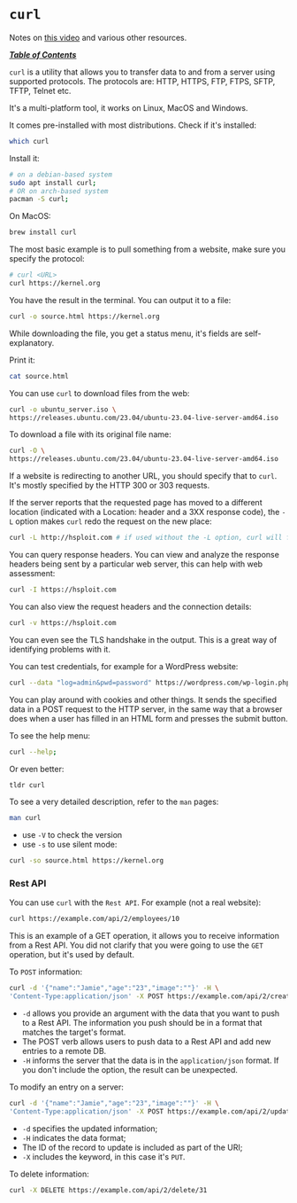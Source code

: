 # `curl`

Notes on [this video](https://www.youtube.com/watch?v=-nnJ82uc2ic) and various
other resources.

[***Table of Contents***](/README.md)

`curl` is a utility that allows you to transfer data to and from a server using
supported protocols. The protocols are: HTTP, HTTPS, FTP, FTPS, SFTP, TFTP,
Telnet etc.

It's a multi-platform tool, it works on Linux, MacOS and Windows.

It comes pre-installed with most distributions. Check if it's installed:

```bash
which curl
```

Install it:

```bash
# on a debian-based system
sudo apt install curl;
# OR on arch-based system
pacman -S curl;
```

On MacOS:

```bash
brew install curl
```

The most basic example is to pull something from a website, make sure you
specify the protocol:

```bash
# curl <URL>
curl https://kernel.org
```

You have the result in the terminal. You can output it to a file:

```bash
curl -o source.html https://kernel.org
```

While downloading the file, you get a status menu, it's fields are
self-explanatory.

Print it:

```bash
cat source.html
```

You can use `curl` to download files from the web:

```bash
curl -o ubuntu_server.iso \
https://releases.ubuntu.com/23.04/ubuntu-23.04-live-server-amd64.iso
```

To download a file with its original file name:

```bash
curl -O \
https://releases.ubuntu.com/23.04/ubuntu-23.04-live-server-amd64.iso
```

If a website is redirecting to another URL, you should specify that to `curl`.
It's mostly specified by the HTTP 300 or 303 requests.

If the server reports that the requested page has moved to a different location
(indicated with a Location:  header and a 3XX response code), the `-L` option
makes `curl` redo the request on the new place:

```bash
curl -L http://hsploit.com # if used without the -L option, curl will fail
```

You can query response headers. You can view and analyze the response headers 
being sent by a particular web server, this can help with web assessment:

```bash
curl -I https://hsploit.com
```

You can also view the request headers and the connection details:

```bash
curl -v https://hsploit.com
```

You can even see the TLS handshake in the output. This is a great way of
identifying problems with it.

You can test credentials, for example for a WordPress website:

```bash
curl --data "log=admin&pwd=password" https://wordpress.com/wp-login.php
```

You can play around with cookies and other things. It sends the specified data
in a POST request to the HTTP  server,  in  the  same  way  that  a browser
does when a user has filled in an HTML form and presses the submit button.

To see the help menu:

```bash
curl --help;
```

Or even better:

```bash
tldr curl
```

To see a very detailed description, refer to the `man` pages:

```bash
man curl
```

- use `-V` to check the version
- use `-s` to use silent mode:

```bash
curl -so source.html https://kernel.org
```

### Rest API

You can use `curl` with the `Rest API`. For example (not a real website):

```bash
curl https://example.com/api/2/employees/10
```

This is an example of a GET operation, it allows you to receive information
from a Rest API. You did not clarify that you were going to use the `GET`
operation, but it's used by default.

To `POST` information:
    
```bash
curl -d '{"name":"Jamie","age":"23","image":""}' -H \
'Content-Type:application/json' -X POST https://example.com/api/2/create
```

- `-d` allows you provide an argument with the data that you want to push to a
  Rest API. The information you push should be in a format that matches the
  target's format. 
- The POST verb allows users to push data to a Rest API and add new entries to
  a remote DB.
- `-H` informs the server that the data is in the `application/json` format. If
  you don't include the option, the result can be unexpected.

To modify an entry on a server:

```bash
curl -d '{"name":"Jamie","age":"23","image":""}' -H \
'Content-Type:application/json' -X POST https://example.com/api/2/update/31
```

- `-d` specifies the updated information;
- `-H` indicates the data format; 
- The ID of the record to update is included as part of the URI;
- `-X` includes the keyword, in this case it's `PUT`.

To delete information:

```bash
curl -X DELETE https://example.com/api/2/delete/31
```
